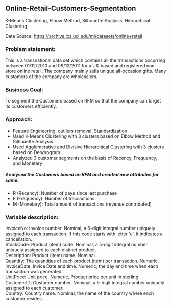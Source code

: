 ## Online-Retail-Customers-Segmentation
K-Means Clustering, Elbow Method, Silhouette Analysis, Hierarchical Clustering <br>

Data Source: https://archive.ics.uci.edu/ml/datasets/online+retail <br>

### Problem statement:
This is a transnational data set which contains all the transactions occurring between 01/12/2010 and 09/12/2011 for a UK-based and registered non-store online retail. The company mainly sells unique all-occasion gifts. Many customers of the company are wholesalers.
<br>

### Business Goal:
To segment the Customers based on RFM so that the company can target its customers efficiently. <br>

### Approach:
* Feature Engineering, outliers removal, Standardization
* Used K-Means Clustering with 3 clusters based on Elbow Method and Silhouette Analysis
* Used Agglomerative and Divisive Hierarchical Clustering with 3 clusters based on Dendrogram
* Analyzed 3 customer segments on the basis of Recency, Frequency, and Monetary

##### Analysed the Customers based on RFM and created new attributes for same:

* R (Recency): Number of days since last purchase
* F (Frequency): Number of tracsactions
* M (Monetary): Total amount of transactions (revenue contributed)

### Variable description:
InvoiceNo: Invoice number. Nominal, a 6-digit integral number uniquely assigned to each transaction. If this code starts with letter 'c', it indicates a cancellation. <br>
StockCode: Product (item) code. Nominal, a 5-digit integral number uniquely assigned to each distinct product. <br>
Description: Product (item) name. Nominal. <br>
Quantity: The quantities of each product (item) per transaction. Numeric. <br>
InvoiceDate: Invice Date and time. Numeric, the day and time when each transaction was generated. <br>
UnitPrice: Unit price. Numeric, Product price per unit in sterling. <br>
CustomerID: Customer number. Nominal, a 5-digit integral number uniquely assigned to each customer. <br>
Country: Country name. Nominal, the name of the country where each customer resides. <br>

